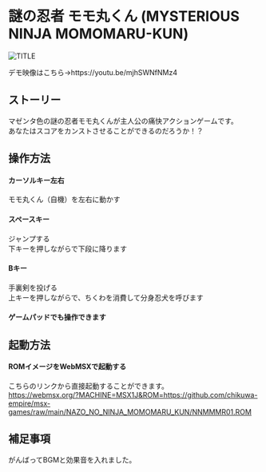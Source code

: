 # 謎の忍者 モモ丸くん (MYSTERIOUS NINJA MOMOMARU-KUN)

![TITLE](https://user-images.githubusercontent.com/124578804/223414183-b174671f-076a-4458-8196-ac0f73e23b6e.png)
<p>デモ映像はこちら→https://youtu.be/mjhSWNfNMz4</p>

## ストーリー
マゼンタ色の謎の忍者モモ丸くんが主人公の痛快アクションゲームです。<br>
あなたはスコアをカンストさせることができるのだろうか！？

## 操作方法
#### カーソルキー左右
モモ丸くん（自機）を左右に動かす
#### スペースキー
ジャンプする<br>
下キーを押しながらで下段に降ります
#### Bキー
手裏剣を投げる<br>
上キーを押しながらで、ちくわを消費して分身忍犬を呼びます
#### ゲームパッドでも操作できます

## 起動方法
#### ROMイメージをWebMSXで起動する
こちらのリンクから直接起動することができます。<br>
https://webmsx.org/?MACHINE=MSX1J&ROM=https://github.com/chikuwa-empire/msx-games/raw/main/NAZO_NO_NINJA_MOMOMARU_KUN/NNMMMR01.ROM

## 補足事項
がんばってBGMと効果音を入れました。
